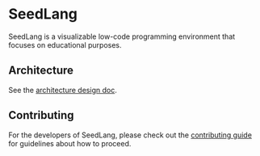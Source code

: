 # SeedLang

SeedLang is a visualizable low-code programming environment that focuses on
educational purposes.

## Architecture

See the [architecture design doc](design/overview.md).

## Contributing

For the developers of SeedLang, please check out the [contributing guide](CONTRIBUTING.md)
for guidelines about how to proceed.

